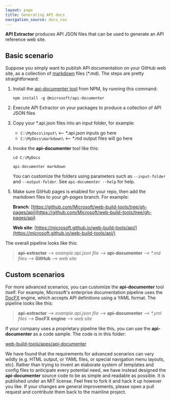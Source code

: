 ```yaml
---
layout: page
title: Generating API docs
navigation_source: docs_nav
---
```



**API Extractor** produces API JSON files that can be used to generate an API reference web site.

## Basic scenario

Suppose you simply want to publish API documentation on your GitHub web site, as a collection of [markdown](https://en.wikipedia.org/wiki/Markdown) files (*.md). The steps are pretty straightforward:

1. Install the [api-documenter tool](https://www.npmjs.com/package/@microsoft/api-documenter) from NPM, by running this command:

    ```
    npm install -g @microsoft/api-documenter
    ```

2. Execute API Extractor on your packages to produce a collection of API JSON files

3. Copy your *.api.json files into an input folder, for example:

   - `C:\MyDocs\input\`      <-- *.api.json inputs go here
   - `C:\MyDocs\markdown\`   <-- *.md output files will go here

4. Invoke the **api-documenter** tool like this:

    ```
    cd C:\MyDocs

    api-documenter markdown
    ```

   You can customize the folders using parameters such as `--input-folder` and `--output-folder`.  See `api-documenter --help` for help.

5. Make sure GitHub pages is enabled for your repo, then add the markdown files to your *gh-pages* branch.  For example:

   **Branch**: [https://github.com/Microsoft/web-build-tools/tree/gh-pages/api](https://github.com/Microsoft/web-build-tools/tree/gh-pages/api)

   **Web site**: [https://microsoft.github.io/web-build-tools/api/](https://microsoft.github.io/web-build-tools/api/)


The overall pipeline looks like this:

> **api-extractor** --> *example.api.json file* --> **api-documenter** --> *\*.md files* --> **GitHub** --> *web site*


## Custom scenarios

For more advanced scenarios, you can customize the **api-documenter** tool itself.  For example, Microsoft's enterprise documentation pipeline uses the [DocFX](https://github.com/dotnet/docfx) engine, which accepts API definitions using a YAML format.  The pipeline looks like this:

> **api-extractor** --> *example.api.json file* --> **api-documenter** --> *\*.yml files* --> **DocFX engine** --> *web site*

If your company uses a proprietary pipeline like this, you can use the **api-documenter** as a code sample.  The code is in this folder:

   [web-build-tools/apps/api-documenter](https://github.com/Microsoft/web-build-tools/tree/master/apps/api-documenter)

We have found that the requirements for advanced scenarios can vary wildly (e.g. HTML output, or YAML files, or special navigation menu layouts, etc).  Rather than trying to invent an elaborate system of templates and config files to anticipate every potential need, we have instead designed the **api-documenter** source code to be as simple and readable as possible.  It is published under an MIT license.  Feel free to fork it and hack it up however you like.  If your changes are general improvements, please open a pull request and contribute them back to the mainline project.

